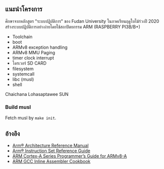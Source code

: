 ## แนะนำโครงการ

ศึกษาจากหลักสูตร "ระบบปฏิบัติการ" ของ Fudan University ในภาคเรียนฤดูใบไม้ร่วงปี 2020 สร้างระบบปฏิบัติการอย่างง่ายโดยใช้สถาปัตยกรรม ARM (RASPBERRY PI3B/B+)

- Toolchain
- boot
- ARMv8 exception handling
- ARMv8 MMU Paging
- timer clock interrupt
- ไดรเวอร์ SD CARD
- filesystem
- systemcall
- libc (musl)
- shell

Chaichana Lohasaptawee SUN

### Build musl

Fetch musl by `make init`.

## อ้างอิง
- [Arm® Architecture Reference Manual](https://cs140e.sergio.bz/docs/ARMv8-Reference-Manual.pdf)
- [Arm® Instruction Set Reference Guide](https://ipads.se.sjtu.edu.cn/courses/os/reference/arm_isa.pdf)
- [ARM Cortex-A Series Programmer’s Guide for ARMv8-A](https://cs140e.sergio.bz/docs/ARMv8-A-Programmer-Guide.pdf)
- [ARM GCC Inline Assembler Cookbook](https://www.ic.unicamp.br/~celio/mc404-s2-2015/docs/ARM-GCC-Inline-Assembler-Cookbook.pdf)